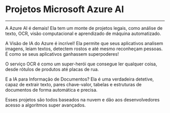 # Projetos Microsoft Azure AI

--- 

A Azure AI é demais! Ela tem um monte de projetos legais, como análise de texto, OCR, visão computacional e aprendizado de máquina automatizado.

A Visão de IA do Azure é incrível! Ela permite que seus aplicativos analisem imagens, leiam textos, detectem rostos e até mesmo reconheçam pessoas. É como se seus aplicativos ganhassem superpoderes!

O serviço OCR é como um super-herói que consegue ler qualquer coisa, desde rótulos de produtos até placas de rua.

E a IA para Informação de Documentos? Ela é uma verdadeira detetive, capaz de extrair texto, pares chave-valor, tabelas e estruturas de documentos de forma automática e precisa.

Esses projetos são todos baseados na nuvem e dão aos desenvolvedores acesso a algoritmos super avançados.

